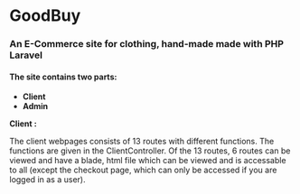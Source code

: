 # GoodBuy

### An E-Commerce site for clothing, hand-made made with PHP Laravel

#### The site contains two parts:
* **Client**
* **Admin**

**Client :**

The client webpages consists of 13 routes with different functions. The functions are given in the ClientController. Of the 13 routes, 6 routes can be viewed and have a blade, html file which can be viewed and is accessable to all (except the checkout page, which can only be accessed if you are logged in as a user). 

    



